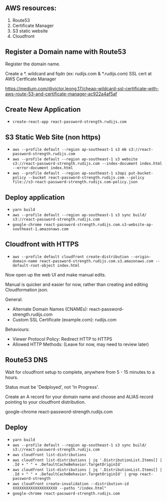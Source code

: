 ## AWS resources:
1. Route53
2. Certificate Manager
3. S3 static website
4. Cloudfront


## Register a Domain name with Route53
Register the domain name.

Create a *. wildcard and fqdn (ex: rudijs.com & *.rudijs.com) SSL cert at AWS Certficate Manager

https://medium.com/@victor.leong.17/cheap-wildcard-ssl-certificate-with-aws-route-53-and-certificate-manager-ac922a4af5af

## Create New Application
- `create-react-app react-password-strength.rudijs.com`

## S3 Static Web Site (non https)
- `aws --profile default --region ap-southeast-1 s3 mb s3://react-password-strength.rudijs.com`
- `aws --profile default --region ap-southeast-1 s3 website s3://react-password-strength.rudijs.com --index-document index.html --error-document index.html`
- `aws --profile default --region ap-southeast-1 s3api put-bucket-policy --bucket react-password-strength.rudijs.com --policy file://s3-react-password-strength.rudijs.com-policy.json`

## Deploy application
- `yarn build`
- `aws --profile default --region ap-southeast-1 s3 sync build/ s3://react-password-strength.rudijs.com`
- `google-chrome react-password-strength.rudijs.com.s3-website-ap-southeast-1.amazonaws.com`

## Cloudfront with HTTPS
- `aws --profile default cloudfront create-distribution --origin-domain-name react-password-strength.rudijs.com.s3.amazonaws.com --default-root-object index.html`

Now open up the web UI and make manual edits.

Manual is quicker and easier for now, rather than creating and editing Cloudformation json.

General:
- Alternate Domain Names (CNAMEs): react-password-strength.rudijs.com
- Custom SSL Certificate (example.com): rudijs.com

Behaviours:
- Viewer Protocol Policy: Redirect HTTP to HTTPS
- Allowed HTTP Methods: (Leave for now, may need to review later)

## Route53 DNS
Wait for cloudfront setup to complete, anywhere from 5 - 15 minutes to a hours.

Status must be 'Dedployed', not 'In Progress'.

Create an A record for your domain name and choose and ALIAS record pointing to your cloudfront distribution.

google-chrome react-password-strength.rudijs.com

## Deploy
- `yarn build`
- `aws --profile default --region ap-southeast-1 s3 sync build/ s3://react-password-strength.rudijs.com`
- `aws cloudfront list-distributions`
- `aws cloudfront list-distributions | jq '.DistributionList.Items[] | .Id + " " + .DefaultCacheBehavior.TargetOriginId'`
- `aws cloudfront list-distributions | jq '.DistributionList.Items[] | .Id + " " + .DefaultCacheBehavior.TargetOriginId' | grep react-password-strength`
- `aws cloudfront create-invalidation --distribution-id XXXXXXXXXXXXXXXXXXXX --paths "/index.html"`
- `google-chrome react-password-strength.rudijs.com`
